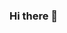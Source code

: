 ### Hi there 👋

<!--
**emilefraser/emilefraser** is a ✨ _special_ ✨ repository because its `README.md` (this file) appears on your GitHub profile.

Here are some ideas to get you started:

- 🔭 I’m currently working on ... Modern Data Warehouse Solutions, Own Data Blog
- 🌱 I’m currently learning ... Azure Devops Developer, Databricks, Lakehouse
- 👯 I’m looking to collaborate on ... Metadata driven
- 🤔 I’m looking for help with ... Gatsby.js, Data Science
- 💬 Ask me about ... Sql Server, Azure, Power BI
- 📫 How to reach me: ... emilefraser@icloud.com
- 😄 Pronouns: ... him
- ⚡ Fun fact: ... Accountant turned Data Dragon... (it happens)
-->
